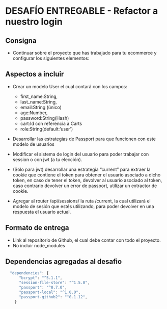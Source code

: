 # DESAFÍO ENTREGABLE - Refactor a nuestro login
## Consigna
- Continuar sobre el proyecto que has trabajado para tu ecommerce y configurar los siguientes elementos:

## Aspectos a incluir
- Crear un modelo User el cual contará con los campos:
  * first_name:String,
  * last_name:String,
  * email:String (único)
  * age:Number,
  * password:String(Hash)
  * cart:Id con referencia a Carts
  * role:String(default:’user’)

- Desarrollar las estrategias de Passport para que funcionen con este modelo de usuarios
- Modificar el sistema de login del usuario para poder trabajar con session o con jwt (a tu elección). 
- (Sólo para jwt) desarrollar una estrategia “current” para extraer la cookie que contiene el token para obtener el usuario asociado a dicho token, en caso de tener el token, devolver al usuario asociado al token, caso contrario devolver un error de passport, utilizar un extractor de cookie.
- Agregar al router /api/sessions/ la ruta /current, la cual utilizará el modelo de sesión que estés utilizando, para poder devolver en una respuesta el usuario actual.

## Formato de entrega
- Link al repositorio de Github, el cual debe contar con todo el proyecto.
- No incluir node_modules

## Dependencias agregadas al desafio

```javascript
  "dependencies": {
      "bcrypt": "^5.1.1",
      "session-file-store": "^1.5.0",
      "passport": "^0.7.0",
      "passport-local": "^1.0.0",
      "passport-github2": "^0.1.12",
    }
```

